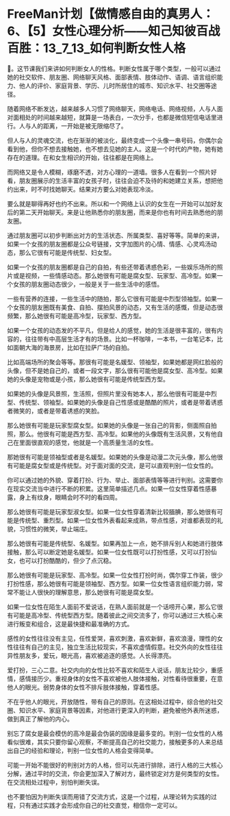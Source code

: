 # FreeMan计划【做情感自由的真男人：6、【5】女性心理分析——知己知彼百战百胜：13_7_13_如何判断女性人格

🎼。这节课我们来讲如何判断女人的性格。判断女性属于哪个类型，一般可以通过她的社交软件、朋友圈、网络聊天风格、面部表情、肢体动作、语调、语言组织能力、他人的评价、家庭背景、学历、儿时所居住的城市、知识水平、社交圈等途径。

随着网络不断发达，越来越多人习惯了网络聊天，网络电话、网络视频，人与人面对面相处的时间越来越短，就算是一场表白，一次分手，也都是微信短信电话里进行。人与人的距离，一开始是被无限缩尽了。

但人与人的灵魂交流，也在渐渐的被淡化，最终变成一个头像一串号码，你偶尔会看到他，但你不想去接触她，也不想去见她的主人。这是一个时代的产物，她有她存在的道理。在和女生相识的开始，往往都是在网络上。

而网络又是令人模糊，琢磨不透，对方心理的一道墙。很多人在看到一个照片好看，朋友圈展示的生活丰富的女孩子时，往往会迫不及待的和她建立关系，想把他约出来，时不时找她聊天。结果对方要么对她表现冷淡。

要么就是聊得再好也约不出来。所以和一个网络上认识的女生在一开始可以加好友后的第二天开始聊天。来是让他熟悉你的朋友圈，而来是你也有时间去熟悉他的朋友圈。

通过朋友圈可以初步判断出对方的生活状态、所属类型、喜好等等。简单的来讲，如果一个女孩的朋友圈都是公众号链接，文字加图片的心情、情感、心灵鸡汤动态，那么它很有可能是传统型、妇女型。

如果一个女孩的朋友圈都是自己的自拍，有些还带着诱惑色彩，一些娱乐场所的照片或是视频，一些情感动态。那么她很有可能是腐女型、玩家型、高冷型。如果一个女孩的朋友圈动态很少，一般是关于一些生活中的感悟。

一些有营养的连接，一些生活中的随拍，那么它很有可能是中烈型领袖型。如果一个女孩的朋友圈既有美食、自拍、摆拍风景的动态，又有生活的感慨，但是动态很频繁，那么她很有可能是高冷型，玩家型、西方型。

如果一个女孩的动态发的不平凡，但是给人的感觉，她的生活是很丰富的，很有内容的，往往带有中高层生活才有的场景。比如一杯咖啡，一本书，一台笔记本，比如面朝大海的海景房，比如在拉萨广场的自拍。

比如高端场所的聚会等等。那很有可能是名媛型、领袖型，如果她都是网红脸般的头像，但不是她自己的，或者一段文字，那么很有可能他是腐女型、高冷型。如果她的头像是宠物或是小孩，那么她很有可能是传统型西方型。

如果她的头像是风景照，生活照，但照片里没有她本人，那么他很有可能是中烈型、传统型、领袖型。如果她的头像是自己性感或是酷酷的照片，或者是带着诱惑者微笑的，或者是带着诱惑的笑脸。

那么她很有可能是玩家型腐女型。如果她的头像是一张自己的背影，侧面照自拍照，那么。他很有可能是西方型、高冷型。如果他的头像既有生活风景，又有他自己在里面很直观的感觉，他就是一个高质量生活的女性。

那她很有可能是领袖型或者是名媛型。如果她的头像是动漫二次元头像，那么他很有可能是腐女型或是传统型。对于面对面的交流，是可以直观判别一位女性的。

你可以通过她的外貌、穿着打扮、行为、举止、面部表情等等进行判别。这需要你在现实交流当中进行不断的积累。这里简单描述几点。如果一位女性穿着性感暴露，身上有纹身，眼睛会时不时的看四周。

那么她很有可能是玩家型淑女型。如果一位女性穿着清新比较腼腆，那么她很有可能是传统型、重烈型。如果一位女性外表看起来成熟，带点性感，对谁都表现的礼貌，习惯性的微笑，举止端庄。

那么她很有可能是传统型、名媛型。如果再加上一点，她不排斥别人和她进行肢体接触，那么可以断定她是名媛型。如果一位女性既可以打扮性感，又可以打扮仙女，也可以打扮酷酷的，但少了点沉稳。

那么她很有可能是玩家型、高冷型。如果一位女性打扮时尚，偶尔穿工作装，很少打扮性感，那么她很有可能是领袖型、西方型。如果一位女性语言组织能力弱，常常不能让人很快的理解意思，那么她很有可能是腐女型。

如果一位女性在陌生人面前不爱说话，在熟人面前就是一个话唠开心果，那么它很有可能是高冷型、传统型西方型。随着彼此之间交流多了，你可以通过三大核心来进行叛变和组合，这是最快捷和最准确的方式。

感性的女性往往没有主见，任性爱哭，喜欢刺激，喜欢新鲜，喜欢浪漫，理性的女性往往有自己的主见，独立生活比较现实，不喜欢虚情假意。社交外向的女性往往异性朋友多，爱玩，眼光高，喜欢被追逐的感觉。人长得漂亮。

爱打扮，三心二意。社交内向的女性比较不喜欢和陌生人说话，朋友比较少，重感情，感情接历少。重视身体的女性不喜欢被他人肢体接触，对性看待很重要，在意他人的眼光。弱势身体的女性不排斥肢体接触，穿着性感。

不在乎他人的眼光，开放随性，带有自己的原则。在这相处过程中，综合他的社交圈、知识水平、家庭背景等因素，对他进行更深入的判断，避免被他外表所迷惑，做到真正了解他的内心。

别忘了腐女是最会模仿的高冷是最会伪装的因缘是最多变的。判别一位女性的人格看似很难，其实只要你留心观察，不断提高自己的社交能力，接触更多的人来总结出自己的经验和理论，判别一位女性的人格会变得简单。

可能一开始不能很好的判别对方的人格，但可以先进行排除，进行人格的三大核心分解，通过平时的交流，你会更加深入了解对方，最终锁定对方是何类型的女性。在交流相处过程中，别怕判断失误。

也不要怕因为判断失误而用错了交流方式，这是一个过程，从理论转为实践的过程，只有通过实践才会形成你自己的社交直觉，相信你一定可以。

